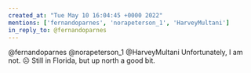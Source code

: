 ```yaml
---
created_at: "Tue May 10 16:04:45 +0000 2022"
mentions: ['fernandoparnes', 'norapeterson_1', 'HarveyMultani']
in_reply_to: @fernandoparnes
---
```


@fernandoparnes @norapeterson_1 @HarveyMultani Unfortunately, I am not. ☹️ Still in Florida, but up north a good bit.